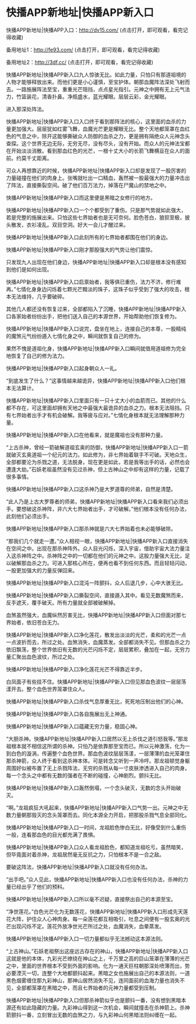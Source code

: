 # 快播APP新地址|快播APP新入口



快播APP新地址|快播APP入口：http://dv15.com/ (点击打开，即可观看，看完记得收藏)

备用地址1：http://fe93.com/ (点击打开，即可观看，看完记得收藏)

备用地址2：http://3df.cc/ (点击打开，即可观看，看完记得收藏)



快播APP新地址|快播APP新入口九人惊骇无比。如此力量，只怕只有那道祖境的人物才能够释放出来。而他们更是小心谨慎，至宝护体。朝那血魔阵法深处飞射而去。一路施展阵法至宝，重重光芒阻挡，点点星光指引。元神之中拥有无上元气法力，竹篮装花，清香扑鼻。净瓶盛水，蓝光耀眼。层层云彩，金光耀眼。

进入那深处阵法。

快播APP新地址|快播APP新入口入口终于看到那阵法的核心，这里面的血杀的力量更加强大。层层犹如红雾飞舞，血魔光芒更是耀眼无比。整个天地都笼罩在血红色的气息之中，除开这能够撕破众人防御的血杀之力，更是拥有隔绝众人元神念头查探。这个世界无边无际，无穷无尽，没有尽头，没有开始。而众人的元神法宝都在开始淡淡消散。看到那血红色的光芒，一根十丈大小的长箭飞舞横亘在众人的面前。约莫千丈距离。

可众人再想靠近的时候，快播APP新地址|快播APP新入口却是发现了一股厉害的力量碰撞在他们的肉身上。张嘴就吐出一口精血，轰然被一股最强大的力量冲击出了阵法，直接撕裂空间。破了他们百万法力，掉落在尸魔山的禁地之中。

快播APP新地址|快播APP新入口而这里便是黑暗之女修行的地方。

快播APP新地址|快播APP新入口一个个都受到了重伤。只是那气势就如此强大，若是完整的施展出来。只怕这些七界始者也是无可奈何。脸色苍白，狼狈至极，披头散发，衣衫凌乱。双目空洞。好大一会儿才醒过来。

快播APP新地址|快播APP新入口此刻所有的七界始者都围在他们的身边。

快播APP新地址|快播APP新入口刚才那股强大的气势让他们震惊。

只发现九人出现在他们身边，快播APP新地址|快播APP新入口却是根本没有感知到他们是如何出现。

快播APP新地址|快播APP新入口启禀始者，我等俱已重伤，法力不济，修行难再。”七情化身身边闪烁着七颗光芒黯淡的珠子，这珠子似乎受到了强大的攻击，根本无法维持，几乎要破碎。

其他几人都还没有恢复过来，全部都陷入了沉睡，快播APP新地址|快播APP新入口各家始者纷纷出手，把他们送入自己的本源世界，开始帮助他们恢复修为。

快播APP新地址|快播APP新入口说完，盘坐在地上，连接自己的本尊，一股精纯的魔煞元气纷纷遁入七情化身之中，瞬间就恢复自己的修为。

果然不愧是道祖化身，快播APP新地址|快播APP新入口瞬间就借用道祖修为完全地恢复了自己的修为法力。

快播APP新地址|快播APP新入口起身朝众人一礼。

“到底发生了什么？”这事情越来越诡异，快播APP新地址|快播APP新入口他们根本无法算计。

快播APP新地址|快播APP新入口里面只有一只十丈大小的血箭而已。其他的什么都不存在，可这里面却拥有天地之中最强大最诡异的血杀之力。根本无法阻挡。只有七界始者出手才有机会破解。我等疲与应对。”七情化身根本就无法理解那种力量。

快播APP新地址|快播APP新入口在他看来，就是魔祖也没有那种力量。

“上古杀神，曾经一箭破解道祖玄奥的防御，快播APP新地址|快播APP新入口一箭就破灭玄奥道祖一个纪元的法力。如此修为，非七界始着联手不可破。天地众生，全部都要沦为杀戮之道，无法脱身。现在更是如此，若是我等出手的话，必然也会遭逢大劫。”石妖老祖虽然没有见过杀神，但上古神山之中却有这样的力量，记载了很多事情。

快播APP新地址|快播APP新入口这杀神乃是大罗道尊的师弟，自然是清楚。

“此人乃是上古大罗尊者的师弟，快播APP新地址|快播APP新入口看来我们必须出手。要想破这杀神阵，非六大七界始者出手，才可破解。”他们根本没有任何办法，此刻他们必须出手。

快播APP新地址|快播APP新入口那杀神就是六大七界始着也未必能够破除。

“那我们几个就走一遭。”众人相视一眼，快播APP新地址|快播APP新入口直接消失在空间之中。出现在那杀神阵外。众人目光闪烁，深入宇宙，借助宇宙大法力量注入这杀神阵之中。杀神阵之中的一切都在他们的元神之中。这股力量强大无比，足以破解那血杀之力。可进入那核心所在，便再也看不到任何东西。而且轻轻闪动，一股更加强大的力量反弹回来。

快播APP新地址|快播APP新入口混沌一阵颤抖，众人后退几步，心中大骇无比。

快播APP新地址|快播APP新入口撕裂空间，直接遁入其中。看见无数魔煞而来，反手遮天，覆手破天。所有力量就全部被破解掉。

血煞虽然强大，血魔纵然厉害无比，快播APP新地址|快播APP新入口但面对那七界始者，依旧苍白无力。

快播APP新地址|快播APP新入口净化莲花，散发出淡淡的光芒，柔和的光芒一点一点波折而去，所过之处。血煞消失，血魔蒸发。全部都消失不见。但那血杀之力依旧飘荡，整个世界依旧有无数的光芒闪烁不定，层层累积，叠加在一起，无穷力量汇聚出血色波纹，所过之处。

快播APP新地址|快播APP新入口净化莲花光芒不得靠近半步。

白凤面子有些挂不住。快播APP新地址|快播APP新入口但见那血色波纹一层层荡漾开去。整个血色世界笼罩住众人。

快播APP新地址|快播APP新入口杀伐气息厚重无比，死死地压制出他们的心神。

快播APP新地址|快播APP新入口各自施展出无上神通。

快播APP新地址|快播APP新入口蕴藏无穷力量，稳固心神。

“大胆杀神。快播APP新地址|快播APP新入口居然以无上杀伐之道引怒我等。”那龙祖根本就不相信这所谓的杀神。只怕乃是依靠那至宝而已。所以元神激荡，化为一到白色的漩涡，传遍整个血色世界。那血色波纹层层荡漾，一层薄薄的血光笼罩住那杀神箭，众人终于看到这杀神本体。可是转念又听到一声冷哼。那龙祖顿觉身躯周围好似被布置了无上杀戮阵法，无穷的杀戮从每一寸皮肤渗透进入自己的肉身。每一个念头之中都有无数的强者在不断的碰撞，心神剧烈。颤抖无比。

快播APP新地址|快播APP新入口轰然倒塌，一个念头破灭，无数的念头开始破灭。

“啊。”龙祖疯狂大吼起来，快播APP新地址|快播APP新入口气势一出。元神之中无数力量朝那毁灭的念头笼罩而去。同化本源全力开启，把那股杀戮气息全部同化。

快播APP新地址|快播APP新入口一时间，龙祖脸色惨白无比，好像受到什么重伤一般，连看那血色的目光都充满了畏惧。

快播APP新地址|快播APP新入口众人看龙祖脸色，都知道龙祖吃亏。虽然暗笑，但毕竟面对着杀神，龙祖居然毫无反抗之力，只怕根本不是一合之敌。

要破这阵法，快播APP新地址|快播APP新入口就没有任何办法。

“出手吧。”众人见此，快播APP新地址|快播APP新入口也没有任何办法，杀神的力量已经出乎了他们的预料。

快播APP新地址|快播APP新入口所以毫不迟疑，直接祭出自己的本源至宝。

“净世莲花。”白色光芒化为无数莲花，快播APP新地址|快播APP新入口形成先天莲花大阵，护住众人心神肉身。每一朵莲花都互相吸引，吐息之间便有一股玄奥的光芒出现闪烁不定。莲花外放净世光芒所过之处，血魔消失，血晕蒸发。

快播APP新地址|快播APP新入口一切力量都似乎无法撼动这本源法则。

“上古神山。”石妖老祖祭出这座远古存在的神山，快播APP新地址|快播APP新入口这就是他的本体，九彩光芒缭绕在神山之上，千万里之高的巨山笼罩在薄薄的光芒之中，里面的世界根本不受到外面的影响。化为一通天巨柱朝那深处喷薄而出，势必要湮灭一切，连整个大地都颤抖起来。黑暗之女也施展出自己的本源法则，一道黑色烟雾缠住那九彩神山，那神山居然消失不见，连同面前的血海力量也消失不见，全部都笼罩在黑暗之中，而且七界始者的元神力量都受到压制。

快播APP新地址|快播APP新入口但那杀神箭似乎也是颤抖一番，没有想到黑暗本源还有如此隐藏的力量。九彩神山得到这一次机会，瞬间就撞击在杀神箭上。杀神箭颤抖一番，立刻冒出无数的血煞之力，与九彩神山何黑暗法则纠缠在一起。
